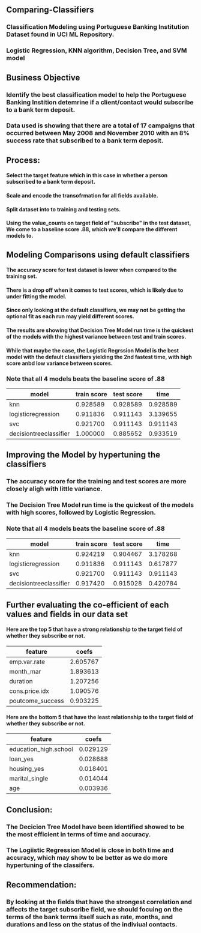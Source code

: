 ## Comparing-Classifiers
### Classification Modeling using Portuguese Banking Institution Dataset found in UCI ML Repository.
### Logistic Regression, KNN algorithm, Decision Tree, and SVM model

## Business Objective 
### Identify the best classification model to help the Portuguese Banking Instition detemrine if a client/contact would subscribe to a bank term deposit.
### Data used is showing that there are a total of 17 campaigns that occurred between May 2008 and November 2010 with an 8% success rate that subscribed to a bank term deposit.

## Process:
#### Select the target feature which in this case in whether a person subscribed to a bank term deposit.
#### Scale and encode the transofrmation for all fields available.
#### Split dataset into to training and testing sets.
#### Using the value_counts on target field of "subscribe" in the test dataset, We come to a baseline score .88, which we'll compare the different models to.

## Modeling Comparisons using default classifiers
#### The accuracy score for test dataset is lower when compared to the training set.
#### There is a drop off when it comes to test scores, which is likely due to under fitting the model.
#### Since only looking at the default classifiers, we may not be getting the optional fit as each run may yield different scores.
#### The results are showing that Decision Tree Model run time is the quickest of the models with the highest variance between test and train scores.
#### While that maybe the case, the Logistic Regrssion Model is the best model with the default classifiers yielding the 2nd fastest time, with high score anbd low variance between scores.
### Note that all 4 models beats the baseline score of .88

| model      | train score      | test score      | time      |
|---------------|---------------|---------------|---------------|
| knn | 0.928589 | 0.928589 | 0.928589 |
| logisticregression | 0.911836 | 0.911143 | 3.139655 |
| svc | 0.921700 | 0.911143 | 0.911143 |
| decisiontreeclassifier | 1.000000 | 0.885652 | 0.933519 |

## Improving the Model by hypertuning the classifiers
### The accuracy score for the training and test scores are more closely aligh with little variance. 
### The Decision Tree Model run time is the quickest of the models with high scores, followed by Logistic Regression.
### Note that all 4 models beats the baseline score of .88
| model      | train score      | test score      | time      |
|---------------|---------------|---------------|---------------|
| knn | 0.924219 | 0.904467 | 3.178268 |
| logisticregression | 0.911836 | 0.911143 | 0.617877 |
| svc | 0.921700 | 0.911143 | 0.911143 | 47.991672 |
| decisiontreeclassifier | 0.917420 | 0.915028 | 0.420784 |

## Further evaluating the co-efficient of each values and fields in our data set
#### Here are the top 5 that have a strong relationship to the target field of whether they subscribe or not.
| feature      | coefs      |
|---------------|---------------|
| emp.var.rate | 2.605767 |
| month_mar | 1.893613 |
| duration | 1.207256 |
| cons.price.idx | 1.090576 |
| poutcome_success | 0.903225 |

#### Here are the bottom 5 that have the least relationship to the target field of whether they subscribe or not.
| feature      | coefs      |
|---------------|---------------|
| education_high.school | 0.029129 |
| loan_yes | 0.028688 |
| housing_yes | 0.018401 |
| marital_single | 0.014044 |
| age | 0.003936 |

## Conclusion:
### The Decicion Tree Model have been identified showed to be the most efficient in terms of time and accuracy.
### The Logiistic Regression Model is close in both time and accuracy, which may show to be better as we do more hypertuning of the classifers.

## Recommendation:
### By looking at the fields that have the strongest correlation and affects the target subscribe field, we should focuing on the terms of the bank terms itself such as rate, months, and durations and less on the status of the indiviual contacts.






